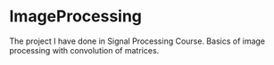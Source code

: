 # ImageProcessing
The project I have done in Signal Processing Course. Basics of image processing with convolution of matrices.
